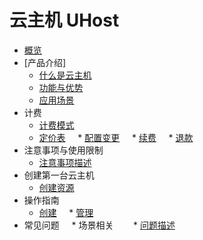 # <div class="sidebar_title icon__uhost"> 云主机 UHost</div>  <!---本行用于添加产品icon、中文名称、英文名称--->

* [概览](README.md)
* [产品介绍]  <!---以下是参考的目录模版，可根据实际内容进行调整--->
    * [什么是云主机](相对链接)
    * [功能与优势](相对链接)
    * [应用场景](相对链接)
* 计费
    * [计费模式](相对链接)
    * [定价表](相对链接)
    * [配置变更](相对链接)
    * [续费](相对链接)
    * [退款](相对链接)
* 注意事项与使用限制
    * [注意事项描述](相对链接)
* 创建第一台云主机
    * [创建资源](相对地址)
* 操作指南
    * [创建](相对链接)
    * [管理](相对链接)
* 常见问题
    * 场景相关
       * [问题描述](相对链接)

